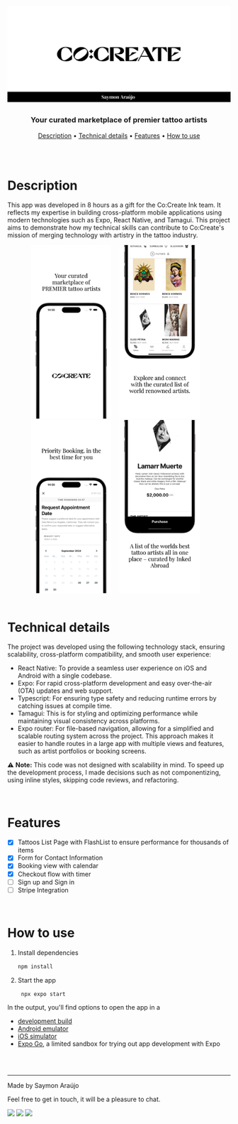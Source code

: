 <h1 align="center">
    <img alt="Banner" title="#banner" src="./assets/images/banner.png" />
</h1>

<h3 align="center">Your curated marketplace of premier tattoo artists</h3>

<p align="center">
 <a href="#description">Description</a> • 
 <a href="#technical-details">Technical details</a> •
 <a href="#features">Features</a> • 
 <a href="#how-to-use">How to use</a>
</p>

<br>
<br>

# Description
<p>This app was developed in 8 hours as a gift for the Co:Create Ink team. It reflects my expertise in building cross-platform mobile applications using modern technologies such as Expo, React Native, and Tamagui. This project aims to demonstrate how my technical skills can contribute to Co:Create's mission of merging technology with artistry in the tattoo industry.</p>


<div align="center">
 <img alt="ScreenShot1" title="#screenshot1" src="./assets/images/screenshot1.png" width="180" />&nbsp;&nbsp;&nbsp;&nbsp;
 <img alt="ScreenShot2" title="#screenshot2" src="./assets/images/screenshot2.png" width="180" />&nbsp;&nbsp;&nbsp;&nbsp;
 <img alt="ScreenShot3" title="#screenshot3" src="./assets/images/screenshot3.png" width="180" />&nbsp;&nbsp;&nbsp;&nbsp;
 <img alt="ScreenShot4" title="#screenshot4" src="./assets/images/screenshot4.png" width="180" />&nbsp;&nbsp;&nbsp;&nbsp;
</div>


<br>

# Technical details
<p>The project was developed using the following technology stack, ensuring scalability, cross-platform compatibility, and smooth user experience:</p>

- React Native: To provide a seamless user experience on iOS and Android with a single codebase.
- Expo: For rapid cross-platform development and easy over-the-air (OTA) updates and web support.
- Typescript: For ensuring type safety and reducing runtime errors by catching issues at compile time.
- Tamagui: This is for styling and optimizing performance while maintaining visual consistency across platforms.
- Expo router: For file-based navigation, allowing for a simplified and scalable routing system across the project. This approach makes it easier to handle routes in a large app with multiple views and features, such as artist portfolios or booking screens.


⚠️ **Note:** This code was not designed with scalability in mind. To speed up the development process, I made decisions such as not componentizing, using inline styles, skipping code reviews, and refactoring.

<br>

# Features

- [x] Tattoos List Page with FlashList to ensure performance for thousands of items
- [x] Form for Contact Information
- [x] Booking view with calendar
- [x] Checkout flow with timer
- [ ] Sign up and Sign in
- [ ] Stripe Integration

<br>


# How to use


1. Install dependencies

   ```bash
   npm install
   ```

2. Start the app

   ```bash
    npx expo start
   ```

In the output, you'll find options to open the app in a

- [development build](https://docs.expo.dev/develop/development-builds/introduction/)
- [Android emulator](https://docs.expo.dev/workflow/android-studio-emulator/)
- [iOS simulator](https://docs.expo.dev/workflow/ios-simulator/)
- [Expo Go](https://expo.dev/go), a limited sandbox for trying out app development with Expo
<br>
<br>

---

Made by Saymon Araújo
<div>
 <p> Feel free to get in touch, it will be a pleasure to chat.</p>
  <a href="https://www.linkedin.com/in/saymon-araujo/" target="_blank"><img src="https://img.shields.io/badge/LinkedIn-0077B5?style=for-the-badge&logo=linkedin&logoColor=white" target="_blank"></a>
  <a href="mailto:saymonbrandon@gmail.com?subject=Hello%20Saymon,%20From%20Github"><img src="https://img.shields.io/badge/gmail-%23D14836.svg?&style=for-the-badge&logo=gmail&logoColor=white" /></a>
  <a href="https://t.me/saymon_araujo_dev"><img src="https://img.shields.io/badge/Telegram-2CA5E0?style=for-the-badge&logo=telegram&logoColor=white" /></a>&nbsp;&nbsp;&nbsp;&nbsp;
</div>
